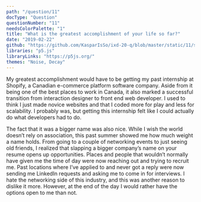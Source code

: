 ```yaml
---
path: "/question/11"
docType: "Question"
questionNumber: "11"
needsColorPalette: "1"
title: "What is the greatest accomplishment of your life so far?"
date: "2019-02-22"
github: "https://github.com/KasparIsSo/ixd-20-q/blob/master/static/11/sketch.js"
libraries: "p5.js"
libraryLinks: "https://p5js.org/"
themes: "Noise, Decay"
---
```


My greatest accomplishment would have to be getting my past internship at Shopify, a Canadian e-commerce platform software company. Aside from it being one of the best places to work in Canada, it also marked a successful transition from interaction designer to front end web developer. I used to think I just made novice websites and that I coded more for play and less for scalability. I probably was, but getting this internship felt like I could actually do what developers had to do.

The fact that it was a bigger name was also nice. While I wish the world doesn’t rely on association, this past summer showed me how much weight a name holds. From going to a couple of networking events to just seeing old friends, I realized that slapping a bigger company’s name on your resume opens up opportunities. Places and people that wouldn’t normally have given me the time of day were now reaching out and trying to recruit me. Past locations where I’ve applied to and never got a reply were now sending me LinkedIn requests and asking me to come in for interviews. I hate the networking side of this industry, and this was another reason to dislike it more. However, at the end of the day I would rather have the options open to me than not.
